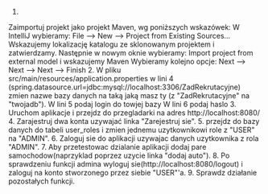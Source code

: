 1. 
Zaimportuj projekt jako projekt Maven, wg poniższych wskazówek:
W IntelliJ wybieramy: File –> New –> Project from Existing Sources... Wskazujemy lokalizację katalogu ze sklonowanym
projektem i zatwierdzamy. Następnie w nowym oknie wybieramy: Import project from external model i wskazujemy Maven
Wybieramy kolejno opcje: Next –> Next –> Next –> Finish
2.
W pliku src/main/resources/application.properties w lini 4 (spring.datasource.url=jdbc:mysql://localhost:3306/ZadRekrutacyjne)
zmien nazwe bazy danych na taką jaką masz ty (z "ZadRekrutacyjne" na "twojadb").
W lini 5 podaj login do towjej bazy
W lini 6 podaj haslo
3.
Uruchom aplikacje i przejdz do przegladarki na adres http://localhost:8080/
4.
Zarajestruj dwa konta uzywajać linka "Zarejestruj sie".
5.
przejdz do bazy danych do tabeli user_roles i zmien jednemu uzytkownikowi role z "USER" na "ADMIN".
6. 
Zaloguj sie do aplikacji uzywajac danych uzytkownika z rola "ADMIN".
7.
Aby przetestowac dzialanie aplikacji dodaj pare samochodow(naprzyklad poprzez uzycie linka "dodaj auto").
8.
Po sprawdzeniu funkcji admina wyloguj sie(http://localhost:8080/logout) i zaloguj na konto stworzonego
przez siebie "USER"'a.
9.
Sprawdz działanie pozostałych funkcji.